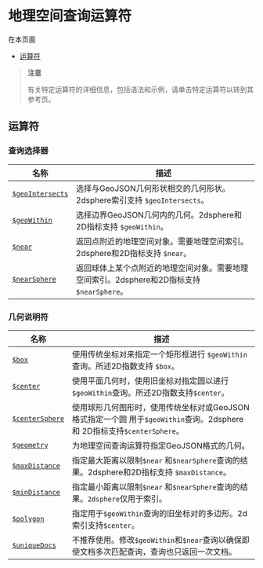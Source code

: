 # [ ](#)地理空间查询运算符

[]()

在本页面

*   [运算符](#operators)


> **注意**
>
> 有关特定运算符的详细信息，包括语法和示例，请单击特定运算符以转到其参考页。

## <span id="operators">运算符</span>

### 查询选择器

| 名称                 | 描述                                                         |
| -------------------- | ------------------------------------------------------------ |
| [`$geoIntersects`]() | 选择与GeoJSON几何形状相交的几何形状。2dsphere索引支持 `$geoIntersects`。 |
| [`$geoWithin`]()     | 选择边界GeoJSON几何内的几何。2dsphere和2D指标支持 `$geoWithin`。 |
| [`$near`]()          | 返回点附近的地理空间对象。需要地理空间索引。2dsphere和2D指标支持 `$near`。 |
| [`$nearSphere`]()    | 返回球体上某个点附近的地理空间对象。需要地理空间索引。2dsphere和2D指标支持 `$nearSphere`。 |

### 几何说明符

| 名称                | 描述                                                         |
| ------------------- | ------------------------------------------------------------ |
| [`$box`]()          | 使用传统坐标对来指定一个矩形框进行 `$geoWithin`查询。所述2D指数支持 `$box`。 |
| [`$center`]()       | 使用平面几何时，使用旧坐标对指定圆以进行`$geoWithin`查询。所述2D指数支持`$center`。 |
| [`$centerSphere`]() | 使用球形几何图形时，使用传统坐标对或GeoJSON格式指定一个圆 用于`$geoWithin`查询。2dsphere和 2D指标支持`$centerSphere`。 |
| [`$geometry`]()     | 为地理空间查询运算符指定GeoJSON格式的几何。                  |
| [`$maxDistance`]()  | 指定最大距离以限制`$near` 和`$nearSphere`查询的结果。2dsphere和2D指标支持 `$maxDistance`。 |
| [`$minDistance`]()  | 指定最小距离以限制`$near` 和`$nearSphere`查询的结果。`2dsphere`仅用于索引。 |
| [`$polygon`]()      | 指定用于`$geoWithin`查询的旧坐标对的多边形。2d索引支持`$center`。 |
| [`$uniqueDocs`]()   | 不推荐使用。修改`$geoWithin`和`$near`查询以确保即使文档多次匹配查询，查询也只返回一次文档。 |

